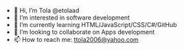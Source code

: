 - 👋 Hi, I’m Tola @etolaad
- 👀 I’m interested in software development
- 🌱 I’m currently learning HTML/JavaScript/CSS/C#/GitHub
- 💞️ I’m looking to collaborate on Apps development
- 📫 How to reach me: ttola2006@yahoo.com

<!---
etolaad/etolaad is a ✨ special ✨ repository because its `README.md` (this file) appears on your GitHub profile.
You can click the Preview link to take a look at your changes.
--->
